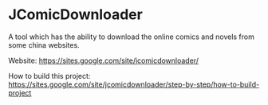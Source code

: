 JComicDownloader
================

A tool which has the ability to download the online comics and novels from some china websites.

Website:
https://sites.google.com/site/jcomicdownloader/

How to build this project:
https://sites.google.com/site/jcomicdownloader/step-by-step/how-to-build-project
